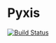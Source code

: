 # Pyxis

[![Build Status](https://travis-ci.com/rowland007/Pyxis.svg?branch=develop)](https://travis-ci.com/rowland007/Pyxis)